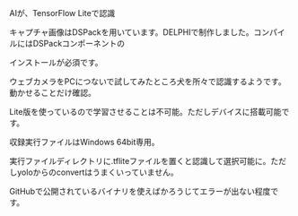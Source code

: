 
AIが、TensorFlow Liteで認識



キャプチャ画像はDSPackを用いています。DELPHIで制作しました。コンパイルにはDSPackコンポーネントの

インストールが必須です。



ウェブカメラをPCにつないで試してみたところ犬を所々で認識するようです。動かせることだけ確認。

Lite版を使っているので学習させることは不可能。ただしデバイスに搭載可能です。

収録実行ファイルはWindows 64bit専用。

実行ファイルディレクトリに.tfliteファイルを置くと認識して選択可能に。ただしyoloからのconvertはうまくいっていません。

GitHubで公開されているバイナリを使えばかろうじてエラーが出ない程度です。